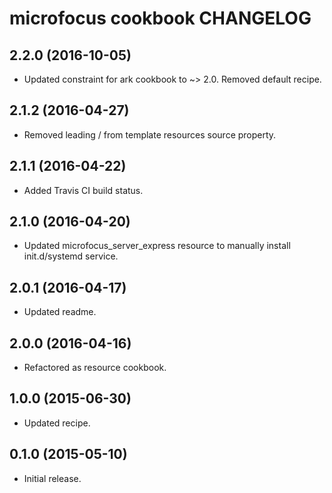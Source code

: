 microfocus cookbook CHANGELOG
=============================

2.2.0 (2016-10-05)
------------------
- Updated constraint for ark cookbook to ~> 2.0.  Removed default recipe.

2.1.2 (2016-04-27)
------------------
- Removed leading / from template resources source property.

2.1.1 (2016-04-22)
------------------
- Added Travis CI build status.

2.1.0 (2016-04-20)
------------------
- Updated microfocus_server_express resource to manually install init.d/systemd service.

2.0.1 (2016-04-17)
------------------
- Updated readme.

2.0.0 (2016-04-16)
------------------
- Refactored as resource cookbook.

1.0.0 (2015-06-30)
------------------
- Updated recipe.

0.1.0 (2015-05-10)
------------------
- Initial release.
